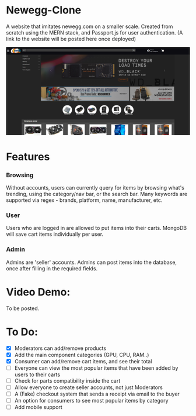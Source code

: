 # Newegg-Clone

A website that imitates newegg.com on a smaller scale. Created from scratch using the MERN stack, and Passport.js for user authentication.
(A link to the website will be posted here once deployed)

![Screenshot](https://github.com/JunWonOh/Newegg-Clone/blob/main/backend/public/images/screenshot.png)

# Features

### Browsing
Without accounts, users can currently query for items by browsing what's trending, using the category/nav bar, or the search bar. Many keywords are supported via regex - brands, platform, name, manufacturer, etc.
### User
Users who are logged in are allowed to put items into their carts. MongoDB will save cart items individually per user.
### Admin
Admins are 'seller' accounts. Admins can post items into the database, once after filling in the required fields.

# Video Demo:
To be posted.

# To Do:
- [x] Moderators can add/remove products
- [x] Add the main component categories (GPU, CPU, RAM..)
- [x] Consumer can add/remove cart items, and see their total
- [ ] Everyone can view the most popular items that have been added by users to their carts
- [ ] Check for parts compatibility inside the cart
- [ ] Allow everyone to create seller accounts, not just Moderators
- [ ] A (Fake) checkout system that sends a receipt via email to the buyer
- [ ] An option for consumers to see most popular items by category
- [ ] Add mobile support
